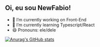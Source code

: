 ## Oi, eu sou NewFabio!

- 🔭 I’m currently working on Front-End
- 🌱 I’m currently learning Typescript/React
- 😄 Pronouns: ele/dele

[![Anurag's GitHub stats](https://github-readme-stats.vercel.app/api?username=NewFabio)](https://github.com/anuraghazra/github-readme-stats)
